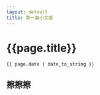 ```yaml
---
layout: default
title: 第一篇小文章
---
```


# {{page.title}}

``{{ page.date | date_to_string }}``

## 擦擦擦
